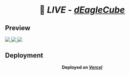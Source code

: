 

# <p align='center'> 🔗 _LIVE_ - [_**dEagleCube**_](https://deaglecube.vercel.app/)</p>


## Preview

<a href="https://deaglecube.vercel.app/" target="_blank">
  <img src="https://i.imgur.com/GU8Pb8a.png"> 
</a>

<a href="https://deaglecube.vercel.app/" target="_blank">
  <img src="https://i.imgur.com/ngVaeQu.png"> 
</a>

<a href="https://deaglecube.vercel.app/" target="_blank">
  <img src="https://i.imgur.com/8XexpFB.png"> 
</a>


## Deployment
**<p align='center'> Deployed on [_**Vercel**_](https://vercel.com/)</p>**
